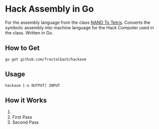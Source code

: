 Hack Assembly in Go
===========================

For the assembly language from the class [NAND To Tetris](www.nand2tetris.org).
Converts the symbolic assembly into machine language for the Hack Computer
used in the class.  Written in Go.


How to Get
-------------

~~~
go get github.com/fractalbach/hackasm
~~~


Usage 
----------

~~~
hackasm [-o OUTPUT] INPUT
~~~



How it Works
-------------------




1.
2. First Pass
3. Second Pass
